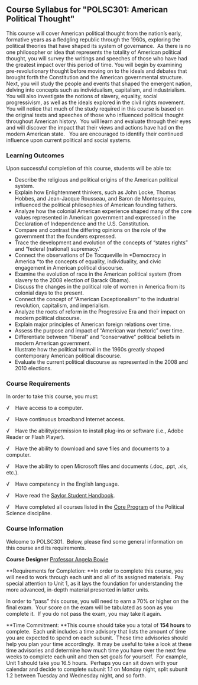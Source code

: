 Course Syllabus for "POLSC301: American Political Thought"
----------------------------------------------------------

This course will cover American political thought from the nation’s
early, formative years as a fledgling republic through the 1960s,
exploring the political theories that have shaped its system of
governance.  As there is no one philosopher or idea that represents the
totality of American political thought, you will survey the writings and
speeches of those who have had the greatest impact over this period of
time. You will begin by examining pre-revolutionary thought before
moving on to the ideals and debates that brought forth the Constitution
and the American governmental structure.  Next, you will study the
people and events that shaped the emergent nation, delving into concepts
such as individualism, capitalism, and industrialism.  You will also
investigate the notions of slavery, equality, social progressivism, as
well as the ideals explored in the civil rights movement. You will
notice that much of the study required in this course is based on the
original texts and speeches of those who influenced political thought
throughout American history.  You will learn and evaluate through their
eyes and will discover the impact that their views and actions have had
on the modern American state.   You are encouraged to identify their
continued influence upon current political and social systems.

### Learning Outcomes

Upon successful completion of this course, students will be able to:

-   Describe the religious and political origins of the American
    political system.
-   Explain how Enlightenment thinkers, such as John Locke, Thomas
    Hobbes, and Jean-Jacque Rousseau, and Baron de Montesquieu,
    influenced the political philosophies of American founding fathers.
-   Analyze how the colonial American experience shaped many of the core
    values represented in American government and expressed in the
    Declaration of Independence and the U.S. Constitution.
-   Compare and contrast the differing opinions on the role of the
    government that the founders expressed.
-   Trace the development and evolution of the concepts of “states
    rights” and “federal (national) supremacy.”
-   Connect the observations of De Tocqueville in *Democracy in
    America *to the concepts of equality, individuality, and civic
    engagement in American political discourse.
-   Examine the evolution of race in the American political system (from
    slavery to the 2008 election of Barack Obama).
-   Discuss the changes in the political role of women in America from
    its colonial days to the present.
-   Connect the concept of “American Exceptionalism” to the industrial
    revolution, capitalism, and imperialism.
-   Analyze the roots of reform in the Progressive Era and their impact
    on modern political discourse.
-   Explain major principles of American foreign relations over time.
-   Assess the purpose and impact of “American war rhetoric” over time.
-   Differentiate between “liberal” and “conservative” political beliefs
    in modern American government.
-   Illustrate how the political turmoil in the 1960s greatly shaped
    contemporary American political discourse.
-   Evaluate the current political discourse as represented in the 2008
    and 2010 elections.

### Course Requirements

In order to take this course, you must:  
  
 <span dir="LTR">√    Have access to a computer.</span>  
  
 <span dir="LTR">√    Have continuous broadband Internet
access.</span>  
  
 <span dir="LTR">√    Have the ability/permission to install plug-ins or
software (i.e., Adobe Reader or Flash Player).</span>  
  
 <span dir="LTR">√    Have the ability to download and save files and
documents to a computer.</span>  
  
 <span dir="LTR">√    Have the ability to open Microsoft files and
documents (.doc, .ppt, .xls, etc.).</span>  
  
 <span dir="LTR">√    Have competency in the English language.  
  
 √    Have read the [Saylor Student
Handbook](http://www.saylor.org/site/wp-content/uploads/2012/05/Saylor-StudentHandbook.pdf).</span>  
  
 <span dir="LTR">√    Have completed all courses listed in the [Core
Program](http://www.saylor.org/majors/political-science/) of the
Political Science discipline.</span>

### Course Information

Welcome to POLSC301.  Below, please find some general information on
this course and its requirements. 

**Course Designer** [Professor Angela
Bowie](http://www.saylor.org/faculty-a-g/#ProfessorAngelaBowie)

**Requirements for Completion: **In order to complete this course, you
will need to work through each unit and all of its assigned materials. 
Pay special attention to Unit 1, as it lays the foundation for
understanding the more advanced, in-depth material presented in latter
units.

In order to “pass” this course, you will need to earn a 70% or higher on
the final exam.  Your score on the exam will be tabulated as soon as you
complete it.  If you do not pass the exam, you may take it again.

**Time Commitment: **This course should take you a total of **154
hours** to complete.  Each unit includes a time advisory that lists the
amount of time you are expected to spend on each subunit.  These time
advisories should help you plan your time accordingly.  It may be useful
to take a look at these time advisories and determine how much time you
have over the next few weeks to complete each unit and then set goals
for yourself.  For example, Unit 1 should take you 16.5 hours.  Perhaps
you can sit down with your calendar and decide to complete subunit 1.1
on Monday night, split subunit 1.2 between Tuesday and Wednesday night,
and so forth.
